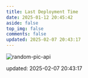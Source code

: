 ```yaml
---
title: Last Deployment Time
date: 2025-01-12 20:45:42
aside: false
top_img: false
comments: false
updated: 2025-02-07 20:43:17
---
```


![random-pic-api](https://api.dong4j.ink:1024/cover?spm={{spm}})

updated: 2025-02-07 20:43:17